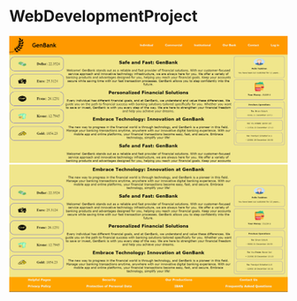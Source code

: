 # WebDevelopmentProject
![ProjectFullPage](screenshots/screenshot1.png)
![ProjectFullPage](screenshots/screenshot2.png)
